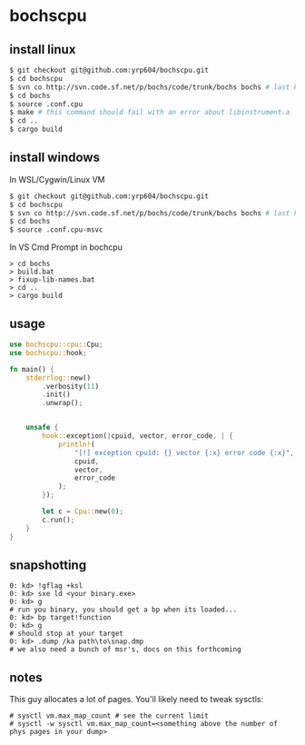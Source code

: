# bochscpu

## install linux

```sh
$ git checkout git@github.com:yrp604/bochscpu.git
$ cd bochscpu
$ svn co http://svn.code.sf.net/p/bochs/code/trunk/bochs bochs # last known good: r13566
$ cd bochs
$ source .conf.cpu
$ make # this command should fail with an error about libinstrument.a
$ cd ..
$ cargo build
```

## install windows

In WSL/Cygwin/Linux VM

```sh
$ git checkout git@github.com:yrp604/bochscpu.git
$ cd bochscpu
$ svn co http://svn.code.sf.net/p/bochs/code/trunk/bochs bochs # last known good: r13566
$ cd bochs
$ source .conf.cpu-msvc
```

In VS Cmd Prompt in bochcpu

```
> cd bochs
> build.bat
> fixup-lib-names.bat
> cd ..
> cargo build
```

## usage

```rust
use bochscpu::cpu::Cpu;
use bochscpu::hook;

fn main() {
    stderrlog::new()
        .verbosity(11)
        .init()
        .unwrap();


    unsafe {
        hook::exception(|cpuid, vector, error_code, | {
            println!(
                "[!] exception cpuid: {} vector {:x} error code {:x}",
                cpuid,
                vector,
                error_code
            );
        });

        let c = Cpu::new(0);
        c.run();
    }
}
```

## snapshotting
```
0: kd> !gflag +ksl
0: kd> sxe ld <your binary.exe>
0: kd> g
# run you binary, you should get a bp when its loaded...
0: kd> bp target!function
0: kd> g
# should stop at your target
0: kd> .dump /ka path\to\snap.dmp
# we also need a bunch of msr's, docs on this forthcoming
```

## notes

This guy allocates a lot of pages. You'll likely need to tweak sysctls:
```
# sysctl vm.max_map_count # see the current limit
# sysctl -w sysctl vm.max_map_count=<something above the number of phys pages in your dump>
```

